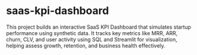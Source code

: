 # saas-kpi-dashboard
This project builds an interactive SaaS KPI Dashboard that simulates startup performance using synthetic data. It tracks key metrics like MRR, ARR, churn, CLV, and user activity using SQL and Streamlit for visualization, helping assess growth, retention, and business health effectively.

